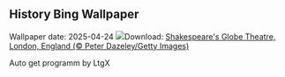 ## History Bing Wallpaper
Wallpaper date: 2025-04-24
![](https://www.bing.com/th?id=OHR.GlobeTheatre_EN-CA7568109228_UHD.jpg&w=1000)Download: [Shakespeare's Globe Theatre, London, England (© Peter Dazeley/Getty Images)](https://www.bing.com/th?id=OHR.GlobeTheatre_EN-CA7568109228_UHD.jpg)

Auto get programm by LtgX
